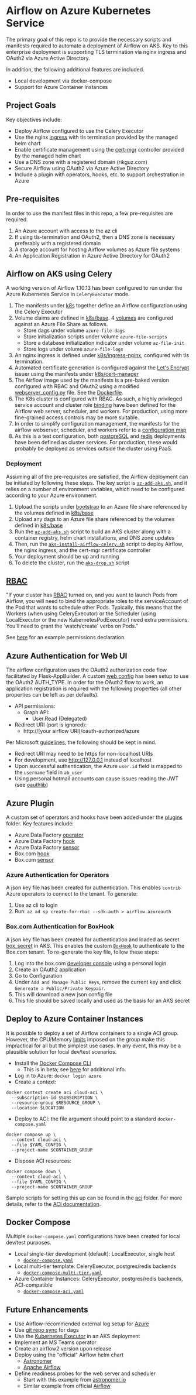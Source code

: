 # Airflow on Azure Kubernetes Service
The primary goal of this repo is to provide the necessary scripts and 
manifests required to automate a deployment of Airflow on AKS. Key to
this enterprise deployment is supporting TLS termination via nginx ingress 
and OAuth2 via Azure Active Directory.

In addition, the following additional features are included. 

- Local development via docker-compose
- Support for Azure Container Instances

## Project Goals
Key objectives include:

- Deploy Airflow configured to use the Celery Executor
- Use the nginx [ingress](https://docs.microsoft.com/en-us/azure/aks/ingress-tls) 
with tls termination provided by the managed helm chart
- Enable certificate management using the [cert-mgr](https://cert-manager.io/docs/installation/kubernetes/) 
controller provided by the managed helm chart
- Use a DNS zone with a registered domain (rikguz.com)
- Secure Airflow using OAuth2 via Azure Active Directory
- Include a plugin with operators, hooks, etc. to support orchestration
in Azure

## Pre-requisites
In order to use the manifest files in this repo, a few pre-requisites
are required.

1. An Azure account with access to the az cli
2. If using tls-termination and OAuth2, then a DNS zone is necessary
preferably with a registered domain
3. A storage account for hosting Airflow volumes as Azure file systems
4. An Application Registration in Azure Active Directory for OAuth2

## Airflow on AKS using Celery
A working version of Airflow 1.10.13 has been configured to run under the
Azure Kubernetes Service in `CeleryExecutor` mode.

1. The manifests under [k8s](k8s) together define an Airflow configuration 
using the Celery Executor
2. Volume claims are defined in [k8s/base](k8s/base). 4 [volumes](k8s/base/aks-volumes.yaml) 
are configured against an Azure File Share as follows.
    - Store dags under volume `azure-file-dags`
    - Store initialization scripts under volume `azure-file-scripts`
    - Store a database initialization indicator under volume `az-file-init`
    - Store logs under volume `azure-file-logs`
3. An nginx ingress is defined under [k8s/ingress-nginx](k8s/ingress-nginx/aks-airflow-ingress-tls.yaml),
configured with tls termination. 
4. Automated certificate generation is configured against the 
[Let's Encrypt](https://cert-manager.io/docs/tutorials/acme/ingress/)
issuer using the manifests under [k8s/cert-manager](k8s/cert-manager)
5. The Airflow image used by the manifests is a pre-baked version 
configured with RBAC and OAuth2 using a modified 
[webserver_config.py](bootstrap/webserver_config.py) 
file. See the [Dockerfile](./Dockerfile).
6. The K8s cluster is configured with RBAC. As such, a highly privileged
service account and cluster role [binding](k8s/airflow/aks-airflow-rbac.yaml) 
have been defined for the Airflow web server, scheduler, and workers. For
production, using more fine-grained access controls may be more suitable.
7. In order to simplify configuration management, the manifests for the 
airflow webserver, scheduler, and workers refer to a [configuration map](k8s/airflow/celery/aks-airflow-configmap.yaml)
8. As this is a test configuration, both [postgreSQL](k8s/airflow/aks-postgres.yaml) 
and [redis](k8s/airflow/aks-redis.yaml) 
deployments have been defined as cluster services. For production, these 
would probably be deployed as services outside the cluster using PaaS.

### Deployment
Assuming all of the pre-requisites are satisfied, the Airflow deployment can
be initiated by following these steps. The key script is [`az-add-aks.sh`](k8s/az-add-aks.sh),
and it relies on a number of environment variables, which need to be 
configured according to your Azure environment.

1. Upload the scripts under [bootstrap](bootstrap) to an Azure file share
referenced by the volumes defined in [k8s/base](k8s/base)
2. Upload any dags to an Azure file share referenced by the volumes 
defined in [k8s/base](k8s/base)
3. Run the [`az-add-aks.sh`](k8s/az-add-aks.sh) script to build an AKS 
cluster along with a container registry, helm chart installations, and 
DNS zone updates
4. Then, run the [`aks-install-airflow-celery.sh`](k8s/aks-install-airflow-celery.sh) 
script to deploy Airflow, the nginx ingress, and the cert-mgr certificate 
controller
5. Your deployment should be up and running
6. To delete the cluster, run the [`aks-drop.sh`](k8s/az-drop-aks.sh)
script

## [RBAC](https://github.com/rolanddb/airflow-on-kubernetes/blob/master/README.md#rbac)
"If your cluster has [RBAC](https://kubernetes.io/docs/admin/authorization/rbac/) 
turned on, and you want to launch Pods from Airflow, you will need to bind 
the appropriate roles to the serviceAccount of the Pod that wants to schedule 
other Pods. Typically, this means that the Workers (when using CeleryExecutor) 
or the Scheduler (using LocalExecutor or the new KubernetesPodExecutor) need 
extra permissions. You'll need to grant the 'watch/create' verbs on Pods."

See [here](https://medium.com/@ipeluffo/running-apache-airflow-locally-on-kubernetes-minikube-31f308e3247a#:~:text=AIRFLOW__KUBERNETES__WORKER_CONTAINER_REPOSITORY%20%3A%20all%20env%20vars%20with%20the,be%20run%20on%20a%20Pod.) 
for an example permissions declaration.

## Azure Authentication for Web UI
The airflow configuration uses the OAuth2 authorization code flow facilitated 
by Flask-AppBuilder. A custom [web config](bootstrap/webserver_config.py) has 
been setup to use the OAuth2 AUTH_TYPE. In order for the OAuth2 flow to work, 
an application registration is required with the following properties (all 
other properties can be left as per defaults).

- API permissions:
    - Graph API: 
        - User.Read (Delegated)
- Redirect URI (port is ignored):
    - http://[your airflow URI]/oauth-authorized/azure

Per Microsoft [guidelines](https://docs.microsoft.com/en-us/azure/active-directory/develop/v2-oauth2-auth-code-flow), 
the following should be kept in mind.

- Redirect URI may need to be https for non-localhost URIs
- For development, use http://127.0.0.1 instead of localhost
- Upon successful authentication, the Azure `user.id` field is mapped to 
the `username` field in `ab_user`
- Using personal hotmail accounts can cause issues reading the JWT (see 
[oauthlib](https://github.com/oauthlib/oauthlib/blob/v2.1.0/oauthlib/oauth2/rfc6749/clients/web_application.py#L17))

## Azure Plugin
A custom set of operators and hooks have been added under the [plugins](plugins)
folder. Key features include:

- Azure Data Factory [operator](plugins/bsh_azure/operators/azure_data_factory_operator.py)
- Azure Data Factory [hook](plugins/bsh_azure/hooks/azure_data_factory_hook.py)
- Azure Data Factory [sensor](plugins/bsh_azure/sensors/azure_data_factory_sensor.py)
- Box.com [hook](plugins/bsh_azure/hooks/box_hook.py)
- Box.com [sensor](plugins/bsh_azure/sensors/box_sensor.py)

### Azure Authentication for Operators
A json key file has been created for authentication. This enables 
`contrib` Azure operators to connect to the tenant. To generate:

1. Use az cli to login
2. Run: `az ad sp create-for-rbac --sdk-auth > airflow.azureauth`

### Box.com Authentication for BoxHook
A json key file has been created for authentication and loaded as secret
[box_secret](https://github.com/shermanflan/airflow-on-aks/blob/master/k8s/az-add-aks.sh#L153)
in AKS. This enables the custom [`BoxHook`](plugins/bsh_azure/hooks/box_hook.py) 
to authenticate to the Box.com tenant. To re-generate the key file, follow 
these steps:

1. Log into the box.com [developer console](https://rescare.app.box.com/developers/console)
using a personal login
2. Create an OAuth2 application
3. Go to Configuration
4. Under `Add and Manage Public Keys`, remove the current key and click
`Genereate a Public/Private Keypair`.
5. This will download a new json config file
6. This file should be saved locally and used as the basis for an AKS 
secret

## Deploy to Azure Container Instances
It is possible to deploy a set of Airflow containers to a single ACI group. 
However, the CPU/Memory 
[limits](https://docs.microsoft.com/en-us/azure/container-instances/container-instances-region-availability)
imposed on the group make this impractical for all but the simplest use cases.
In any event, this may be a plausible solution for local dev/test scenarios.

- Install the [Docker Compose CLI](https://github.com/docker/compose-cli)
    - This is in beta; see [here](https://docs.docker.com/engine/context/aci-integration/)
    for additional info.
- Log in to Azure: `docker login azure`
- Create a context: 
```
docker context create aci cloud-aci \
  --subscription-id $SUBSCRIPTION \
  --resource-group $RESOURCE_GROUP \
  --location $LOCATION
```
- Deploy to ACI: the file argument should point to a standard `docker-compose.yaml`
```
docker compose up \
  --context cloud-aci \
  --file $YAML_CONFIG \
  --project-name $CONTAINER_GROUP
```
- Dispose ACI resources:
```
docker compose down \
  --context cloud-aci \
  --file $YAML_CONFIG \
  --project-name $CONTAINER_GROUP
```

Sample scripts for setting this up can be found in the [aci](aci/) folder. 
For more details, refer to the 
[ACI documentation](https://docs.microsoft.com/en-us/azure/container-instances/tutorial-docker-compose).

## Docker Compose
Multiple `docker-compose.yaml` configurations have been created for local
dev/test purposes.

- Local single-tier development (default): LocalExecutor, single host
    - [`docker-compose.yaml`](docker-compose.yml)
- Local multi-tier template: CeleryExecutor, postgres/redis backends
    - [`docker-compose-multi-tier.yaml`](docker-compose-multi-tier.yml)
- Azure Container Instances: CeleryExecutor, postgres/redis backends, 
ACI-compatible
    - [`docker-compose-aci.yaml`](aci/docker-compose-aci.yml)

## Future Enhancements

- Use Airflow-recommended external log setup for [Azure](https://airflow.apache.org/docs/stable/howto/write-logs.html#writing-logs-to-azure-blob-storage)
- Use [git repo sync](https://docs.bitnami.com/azure-templates/infrastructure/apache-airflow/configuration/sync-dags/)
for dags
- Use the [Kubernetes Executor](https://airflow.readthedocs.io/en/1.10.12/executor/kubernetes.html) 
in an AKS deployment
- Implement an MS Teams operator
- Create an airflow2 version upon release
- Deploy using the "official" Airflow helm chart
    - [Astronomer](https://github.com/astronomer/airflow-chart)
    - [Apache Airflow](https://github.com/apache/airflow/tree/1.10.13/chart)
- Define readiness probes for the web server and scheduler
    - Start with this example from [astronomer.io](https://github.com/astronomer/airflow-chart/blob/master/templates/scheduler/scheduler-deployment.yaml#L98)
    - Similar example from official [Airflow](https://github.com/apache/airflow/blob/1.10.13/chart/templates/scheduler/scheduler-deployment.yaml#L112)